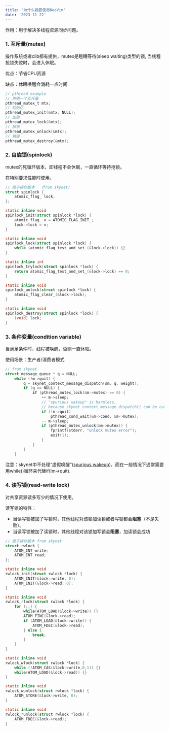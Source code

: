 ```yaml
---
title: '为什么我要使用NeoVim'
date: '2023-11-22'
---
```


作用：用于解决多线程资源同步问题。

### 1. 互斥量(mutex)

操作系统或者clib都有提供，mutex是睡眠等待(sleep waiting)类型的锁, 当线程抢锁失败时，会进入休眠。

优点：节省CPU资源

缺点：休眠唤醒会消耗一点时间

```c
// pthread example
// 声明一个互斥量
pthread_mutex_t mtx;
// 初始化 
pthread_mutex_init(&mtx, NULL);
// 加锁  
pthread_mutex_lock(&mtx);
// 解锁 
pthread_mutex_unlock(&mtx);
// 销毁
pthread_mutex_destroy(&mtx);
```

### 2. 自旋锁(spinlock)

mutex的死循环版本，即线程不会休眠，一直循环等待抢锁。

在特别要求性能时使用。

```c
// 原子操作版本  （from skynet）
struct spinlock {
	atomic_flag_ lock;
};

static inline void
spinlock_init(struct spinlock *lock) {
	atomic_flag_ v = ATOMIC_FLAG_INIT_;
	lock->lock = v;
}

static inline void
spinlock_lock(struct spinlock *lock) {
	while (atomic_flag_test_and_set_(&lock->lock)) {}
}

static inline int
spinlock_trylock(struct spinlock *lock) {
	return atomic_flag_test_and_set_(&lock->lock) == 0;
}

static inline void
spinlock_unlock(struct spinlock *lock) {
	atomic_flag_clear_(&lock->lock);
}

static inline void
spinlock_destroy(struct spinlock *lock) {
	(void) lock;
}
```

### 3. 条件变量(condition variable)

当满足条件时，线程被唤醒，否则一直休眠。

使用场景：生产者/消费者模式

```c
// from skynet
struct message_queue * q = NULL;
	while (!m->quit) {
		q = skynet_context_message_dispatch(sm, q, weight);
		if (q == NULL) {
			if (pthread_mutex_lock(&m->mutex) == 0) {
				++ m->sleep;
				// "spurious wakeup" is harmless,
				// because skynet_context_message_dispatch() can be call at any time.
				if (!m->quit)
					pthread_cond_wait(&m->cond, &m->mutex);
				-- m->sleep;
				if (pthread_mutex_unlock(&m->mutex)) {
					fprintf(stderr, "unlock mutex error");
					exit(1);
				}
			}
		}
	}
```

注意：skynet中不处理“虚假唤醒”([spurious wakeup](https://en.wikipedia.org/wiki/Spurious_wakeup))，而在一般情况下通常需要用while()循环来代替if(!m->quit).

### 4. 读写锁(read-write lock)

对共享资源读多写少的情况下使用。

读写锁的特性：

- 当读写锁被加了写锁时，其他线程对该锁加读锁或者写锁都会**阻塞**（不是失败）。
- 当读写锁被加了读锁时，其他线程对该锁加写锁会**阻塞**，加读锁会成功

```c
// 原子操作版本 from skynet
struct rwlock {
	ATOM_INT write;
	ATOM_INT read;
};

static inline void
rwlock_init(struct rwlock *lock) {
	ATOM_INIT(&lock->write, 0);
	ATOM_INIT(&lock->read, 0);
}

static inline void
rwlock_rlock(struct rwlock *lock) {
	for (;;) {
		while(ATOM_LOAD(&lock->write)) {}
		ATOM_FINC(&lock->read);
		if (ATOM_LOAD(&lock->write)) {
			ATOM_FDEC(&lock->read);
		} else {
			break;
		}
	}
}

static inline void
rwlock_wlock(struct rwlock *lock) {
	while (!ATOM_CAS(&lock->write,0,1)) {}
	while(ATOM_LOAD(&lock->read)) {}
}

static inline void
rwlock_wunlock(struct rwlock *lock) {
	ATOM_STORE(&lock->write, 0);
}

static inline void
rwlock_runlock(struct rwlock *lock) {
	ATOM_FDEC(&lock->read);
}
```